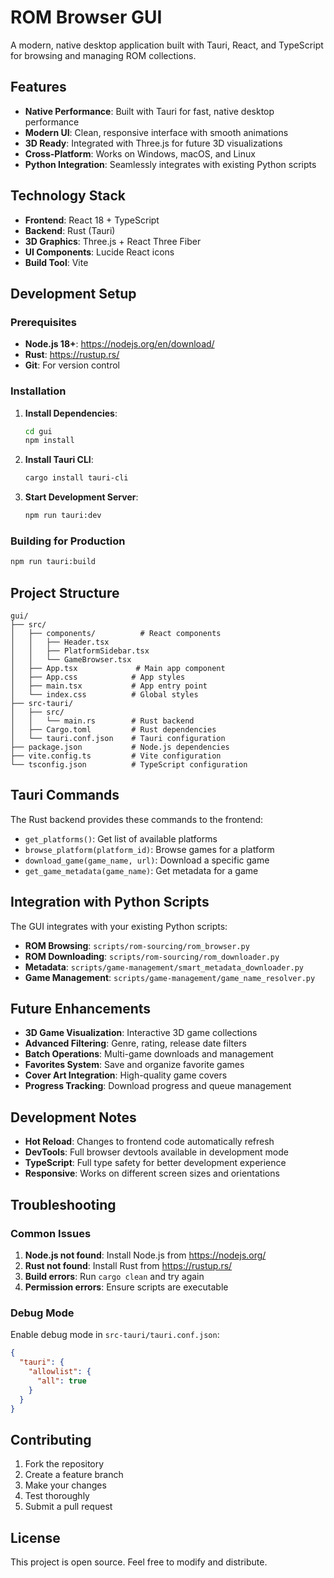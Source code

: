 # ROM Browser GUI

A modern, native desktop application built with Tauri, React, and TypeScript for browsing and managing ROM collections.

## Features

- **Native Performance**: Built with Tauri for fast, native desktop performance
- **Modern UI**: Clean, responsive interface with smooth animations
- **3D Ready**: Integrated with Three.js for future 3D visualizations
- **Cross-Platform**: Works on Windows, macOS, and Linux
- **Python Integration**: Seamlessly integrates with existing Python scripts

## Technology Stack

- **Frontend**: React 18 + TypeScript
- **Backend**: Rust (Tauri)
- **3D Graphics**: Three.js + React Three Fiber
- **UI Components**: Lucide React icons
- **Build Tool**: Vite

## Development Setup

### Prerequisites

- **Node.js 18+**: https://nodejs.org/en/download/
- **Rust**: https://rustup.rs/
- **Git**: For version control

### Installation

1. **Install Dependencies**:
   ```bash
   cd gui
   npm install
   ```

2. **Install Tauri CLI**:
   ```bash
   cargo install tauri-cli
   ```

3. **Start Development Server**:
   ```bash
   npm run tauri:dev
   ```

### Building for Production

```bash
npm run tauri:build
```

## Project Structure

```
gui/
├── src/
│   ├── components/          # React components
│   │   ├── Header.tsx
│   │   ├── PlatformSidebar.tsx
│   │   └── GameBrowser.tsx
│   ├── App.tsx             # Main app component
│   ├── App.css            # App styles
│   ├── main.tsx           # App entry point
│   └── index.css          # Global styles
├── src-tauri/
│   ├── src/
│   │   └── main.rs        # Rust backend
│   ├── Cargo.toml         # Rust dependencies
│   └── tauri.conf.json    # Tauri configuration
├── package.json           # Node.js dependencies
├── vite.config.ts         # Vite configuration
└── tsconfig.json          # TypeScript configuration
```

## Tauri Commands

The Rust backend provides these commands to the frontend:

- `get_platforms()`: Get list of available platforms
- `browse_platform(platform_id)`: Browse games for a platform
- `download_game(game_name, url)`: Download a specific game
- `get_game_metadata(game_name)`: Get metadata for a game

## Integration with Python Scripts

The GUI integrates with your existing Python scripts:

- **ROM Browsing**: `scripts/rom-sourcing/rom_browser.py`
- **ROM Downloading**: `scripts/rom-sourcing/rom_downloader.py`
- **Metadata**: `scripts/game-management/smart_metadata_downloader.py`
- **Game Management**: `scripts/game-management/game_name_resolver.py`

## Future Enhancements

- **3D Game Visualization**: Interactive 3D game collections
- **Advanced Filtering**: Genre, rating, release date filters
- **Batch Operations**: Multi-game downloads and management
- **Favorites System**: Save and organize favorite games
- **Cover Art Integration**: High-quality game covers
- **Progress Tracking**: Download progress and queue management

## Development Notes

- **Hot Reload**: Changes to frontend code automatically refresh
- **DevTools**: Full browser devtools available in development mode
- **TypeScript**: Full type safety for better development experience
- **Responsive**: Works on different screen sizes and orientations

## Troubleshooting

### Common Issues

1. **Node.js not found**: Install Node.js from https://nodejs.org/
2. **Rust not found**: Install Rust from https://rustup.rs/
3. **Build errors**: Run `cargo clean` and try again
4. **Permission errors**: Ensure scripts are executable

### Debug Mode

Enable debug mode in `src-tauri/tauri.conf.json`:
```json
{
  "tauri": {
    "allowlist": {
      "all": true
    }
  }
}
```

## Contributing

1. Fork the repository
2. Create a feature branch
3. Make your changes
4. Test thoroughly
5. Submit a pull request

## License

This project is open source. Feel free to modify and distribute.
